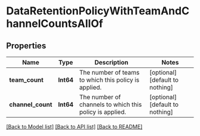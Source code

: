 # DataRetentionPolicyWithTeamAndChannelCountsAllOf


## Properties
Name | Type | Description | Notes
------------ | ------------- | ------------- | -------------
**team_count** | **Int64** | The number of teams to which this policy is applied. | [optional] [default to nothing]
**channel_count** | **Int64** | The number of channels to which this policy is applied. | [optional] [default to nothing]


[[Back to Model list]](../README.md#models) [[Back to API list]](../README.md#api-endpoints) [[Back to README]](../README.md)



